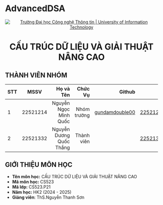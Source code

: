 # AdvancedDSA
<!-- Banner -->
<p align="center">
  <a href="https://www.uit.edu.vn/" title="Trường Đại học Công nghệ Thông tin" style="border: none;">
    <img src="https://i.imgur.com/WmMnSRt.png" alt="Trường Đại học Công nghệ Thông tin | University of Information Technology">
  </a>
</p>

<h1 align="center"><b>CẤU TRÚC DỮ LIỆU VÀ GIẢI THUẬT NÂNG CAO</b></h>

## THÀNH VIÊN NHÓM
| STT    | MSSV          | Họ và Tên              |Chức Vụ    | Github                                                  | Email                   |
| ------ |:-------------:| ----------------------:|----------:|--------------------------------------------------------:|-------------------------:
| 1      | 22521214      | Nguyễn Ngọc Minh Quốc  |Nhóm trưởng|[gundamdouble00](https://github.com/gundamdouble00)               |22521214@gm.uit.edu.vn   |
| 2      | 22521332      | Nguyễn Dương Quốc Thắng|Thành viên |     |22521332@gm.uit.edu.vn   |

## GIỚI THIỆU MÔN HỌC
* **Tên môn học:** CẤU TRÚC DỮ LIỆU VÀ GIẢI THUẬT NÂNG CAO
* **Mã môn học:** CS523
* **Mã lớp:** CS523.P21
* **Năm học:** HK2 (2024 - 2025)
* **Giảng viên**: ThS.Nguyễn Thanh Sơn
